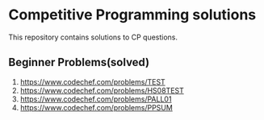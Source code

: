 # Competitive Programming solutions

This repository contains solutions to CP questions. 

## Beginner Problems(solved)

1. https://www.codechef.com/problems/TEST
2. https://www.codechef.com/problems/HS08TEST
3. https://www.codechef.com/problems/PALL01
4. https://www.codechef.com/problems/PPSUM
